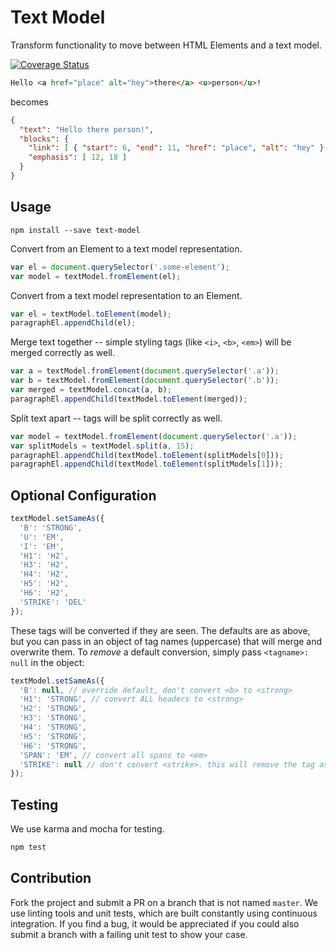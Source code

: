 Text Model
=========================

Transform functionality to move between HTML Elements and a text model.

[![Coverage Status](https://coveralls.io/repos/nymag/text-model/badge.svg?branch=master&service=github)](https://coveralls.io/github/nymag/text-model?branch=master)

```html
Hello <a href="place" alt="hey">there</a> <u>person</u>!
```
becomes
```json
{
  "text": "Hello there person!",
  "blocks": {
    "link": [ { "start": 6, "end": 11, "href": "place", "alt": "hey" } ],
    "emphasis": [ 12, 18 ]
  }
}
```

## Usage

```
npm install --save text-model
```

Convert from an Element to a text model representation.

```js
var el = document.querySelector('.some-element');
var model = textModel.fromElement(el);
```

Convert from a text model representation to an Element.

```js
var el = textModel.toElement(model);
paragraphEl.appendChild(el);
```

Merge text together -- simple styling tags (like `<i>`, `<b>`, `<em>`) will be
merged correctly as well.

```js
var a = textModel.fromElement(document.querySelector('.a'));
var b = textModel.fromElement(document.querySelector('.b'));
var merged = textModel.concat(a, b);
paragraphEl.appendChild(textModel.toElement(merged));
```

Split text apart -- tags will be split correctly as well.

```js
var model = textModel.fromElement(document.querySelector('.a'));
var splitModels = textModel.split(a, 15);
paragraphEl.appendChild(textModel.toElement(splitModels[0]));
paragraphEl.appendChild(textModel.toElement(splitModels[1]));
```

## Optional Configuration

```js
textModel.setSameAs({
  'B': 'STRONG',
  'U': 'EM',
  'I': 'EM',
  'H1': 'H2',
  'H3': 'H2',
  'H4': 'H2',
  'H5': 'H2',
  'H6': 'H2',
  'STRIKE': 'DEL'
});
```

These tags will be converted if they are seen. The defaults are as above, but you can pass in an object of tag names (uppercase) that will merge and overwrite them. To _remove_ a default conversion, simply pass `<tagname>: null` in the object:

```js
textModel.setSameAs({
  'B': null, // override default, don't convert <b> to <strong>
  'H1': 'STRONG', // convert ALL headers to <strong>
  'H2': 'STRONG',
  'H3': 'STRONG',
  'H4': 'STRONG',
  'H5': 'STRONG',
  'H6': 'STRONG',
  'SPAN': 'EM', // convert all spans to <em>
  'STRIKE': null // don't convert <strike>. this will remove the tag as <strike> is deprecated in html (and thus removed by text-model)
});
```

## Testing

We use karma and mocha for testing.

```bash
npm test
```

## Contribution

Fork the project and submit a PR on a branch that is not named `master`.  We use linting tools and unit tests, which are built constantly using continuous integration.  If you find a bug, it would be appreciated if you could also submit a branch with a failing unit test to show your case.
